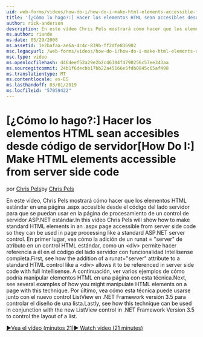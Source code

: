 ```yaml
---
uid: web-forms/videos/how-do-i/how-do-i-make-html-elements-accessible-from-server-side-code
title: '[¿Cómo lo hago?:] Hacer los elementos HTML sean accesibles desde código de servidor | Microsoft Docs'
author: rick-anderson
description: En este vídeo Chris Pels mostrará cómo hacer que los elementos HTML estándar en una página .aspx accesible desde el código del lado servidor para que se puedan usar en la opción de página...
ms.author: riande
ms.date: 05/29/2008
ms.assetid: 1e2bafaa-ae6a-4c4c-839b-ff2dfe836902
msc.legacyurl: /web-forms/videos/how-do-i/how-do-i-make-html-elements-accessible-from-server-side-code
msc.type: video
ms.openlocfilehash: d464eef52a29e2b2c46104f4790256c57ee343aa
ms.sourcegitcommit: 24b1f6decbb17bb22a45166e5fdb0845c65af498
ms.translationtype: MT
ms.contentlocale: es-ES
ms.lasthandoff: 03/01/2019
ms.locfileid: "57059422"
---
```

<a name="how-do-i-make-html-elements-accessible-from-server-side-code"></a><span data-ttu-id="1193f-103">[¿Cómo lo hago?:] Hacer los elementos HTML sean accesibles desde código de servidor</span><span class="sxs-lookup"><span data-stu-id="1193f-103">[How Do I:] Make HTML elements accessible from server side code</span></span>
====================
<span data-ttu-id="1193f-104">por [Chris Pels](https://twitter.com/chrispels)</span><span class="sxs-lookup"><span data-stu-id="1193f-104">by [Chris Pels](https://twitter.com/chrispels)</span></span>

<span data-ttu-id="1193f-105">En este vídeo, Chris Pels mostrará cómo hacer que los elementos HTML estándar en una página .aspx accesible desde el código del lado servidor para que se puedan usar en la página de procesamiento de un control de servidor ASP.NET estándar.</span><span class="sxs-lookup"><span data-stu-id="1193f-105">In this video Chris Pels will show how to make standard HTML elements in an .aspx page accessible from server side code so they can be used in page processing like a standard ASP.NET server control.</span></span> <span data-ttu-id="1193f-106">En primer lugar, vea cómo la adición de un runat = "server" de atributo en un control HTML estándar, como un &lt;div&gt; permite hacer referencia a él en el código del lado servidor con funcionalidad Intellisense completa.</span><span class="sxs-lookup"><span data-stu-id="1193f-106">First, see how the addition of a runat="server" attribute to a standard HTML control like a &lt;div&gt; allows it to be referenced in server side code with full Intellisense.</span></span> <span data-ttu-id="1193f-107">A continuación, ver varios ejemplos de cómo podría manipular elementos HTML en una página con esta técnica.</span><span class="sxs-lookup"><span data-stu-id="1193f-107">Next, see several examples of how you might manipulate HTML elements on a page with this technique.</span></span> <span data-ttu-id="1193f-108">Por último, vea cómo esta técnica puede usarse junto con el nuevo control ListView en .NET Framework versión 3.5 para controlar el diseño de una lista.</span><span class="sxs-lookup"><span data-stu-id="1193f-108">Lastly, see how this technique can be used in conjunction with the new ListView control in .NET Framework Version 3.5 to control the layout of a list.</span></span>

[<span data-ttu-id="1193f-109">&#9654;Vea el vídeo (minutos 21)</span><span class="sxs-lookup"><span data-stu-id="1193f-109">&#9654; Watch video (21 minutes)</span></span>](https://channel9.msdn.com/Blogs/ASP-NET-Site-Videos/how-do-i-make-html-elements-accessible-from-server-side-code)
